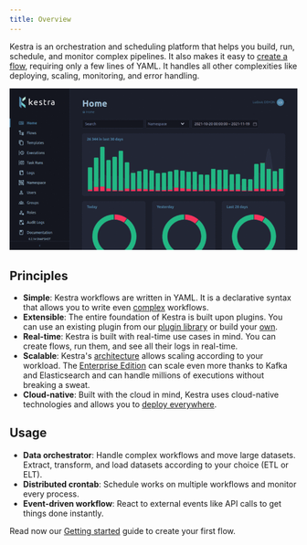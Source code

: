 ```yaml
---
title: Overview
---
```


Kestra is an orchestration and scheduling platform that helps you build, run, schedule, and monitor complex pipelines. It also makes it easy to [create a flow](./04.developer-guide/index.md), requiring only a few lines of YAML. It handles all other complexities like deploying, scaling, monitoring, and error handling.

![Kestra UI](/ui.gif)


## Principles

- **Simple**: Kestra workflows are written in YAML. It is a declarative syntax that allows you to write even [complex](./04.developer-guide/02.tasks.md#flowable-tasks) workflows.
- **Extensible**: The entire foundation of Kestra is built upon plugins. You can use an existing plugin from our [plugin library](../plugins/index.md) or build your [own](./09.plugin-developer-guide/index.md).
- **Real-time**: Kestra is built with real-time use cases in mind. You can create flows, run them, and see all their logs in real-time.
- **Scalable**: Kestra's [architecture](./06.architecture.md) allows scaling according to your workload. The [Enterprise Edition](/enterprise) can scale even more thanks to Kafka and Elasticsearch and can handle millions of executions without breaking a sweat.
- **Cloud-native**: Built with the cloud in mind, Kestra uses cloud-native technologies and allows you to [deploy everywhere](./07.administrator-guide/02.deployment/index.md).


## Usage

- **Data orchestrator**: Handle complex workflows and move large datasets. Extract, transform, and load datasets according to your choice (ETL or ELT).
- **Distributed crontab**: Schedule works on multiple workflows and monitor every process.
- **Event-driven workflow**: React to external events like API calls to get things done instantly.

Read now our [Getting started](./01.getting-started.md) guide to create your first flow.
